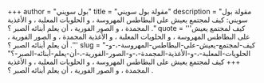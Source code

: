 +++
author = "بول سويني"
title = "مقولة بول سويني"
description = "مقولة بول سويني: كيف لمجتمع يعيش على البطاطس المهروسة ، و الحلويات المعلبة ، و الأغذية المجمدة ، و الصور الفورية ، أن يعلم أبنائه الصبر ؟ ."
quote = '''كيف لمجتمع يعيش على البطاطس المهروسة ، و الحلويات المعلبة ، و الأغذية المجمدة ، و الصور الفورية ، أن يعلم أبنائه الصبر ؟ .'''
slug = "كيف-لمجتمع-يعيش-على-البطاطس-المهروسة-،-و-الحلويات-المعلبة-،-و-الأغذية-المجمدة-،-و-الصور-الفورية-،-أن-يعلم-أبنائه-الصبر-؟"
+++
كيف لمجتمع يعيش على البطاطس المهروسة ، و الحلويات المعلبة ، و الأغذية المجمدة ، و الصور الفورية ، أن يعلم أبنائه الصبر ؟ .

